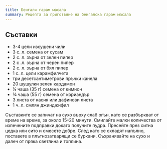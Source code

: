 ```yaml
---
title: Бенгали гарам масала
summary: Рецепта за приготвяне на бенгалска гарам масала
---
```


## Съставки

- 3-4 цели изсушени чили
- 3 с. л. семена от сусам
- 2 с. л. зърна от зелен пипер
- 2 с .л. зърна от черен пипер
- 2 с. л. зърна от бял пипер
- 1 с. л. цели карамфилчета
- три десетсантиметрови пръчки канела
- 20 шушулки зелен кардамон
- ¼ чаша (35 г) семена от кимион
- ¾ чаша (55 г) семена от кориандър
- 3 листа от касия или дафинови листа
- 1 ч. л. смлян джинджифил

Съставките се запичат на сухо върху слаб огън, като се разбъркват от време на време, за около 15–20 минути. Смилайте малки количества от изпечените подправки докато получите пудра. Пресейте през ситна цедка или сито и смесете добре. След като се охладят напълно, поставете в плътнозатварящи се буркани. Съхранявайте на сухо и далеч от пряка светлина и топлина.
